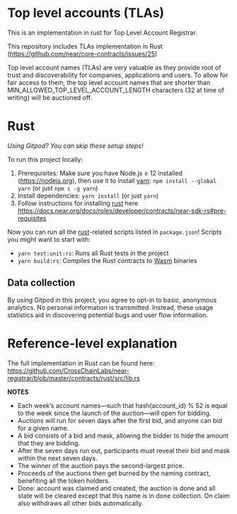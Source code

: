 Top level accounts (TLAs)
==============================

This is an implementation in rust for Top Level Account Registrar.

This repository includes TLAs implementation in Rust (https://github.com/near/core-contracts/issues/25)

Top level account names (TLAs) are very valuable as they provide root of trust and discoverability for 
companies, applications and users. To allow for fair access to them, the top level account names that 
are shorter than MIN_ALLOWED_TOP_LEVEL_ACCOUNT_LENGTH characters (32 at time of writing) will be auctioned off.

# Rust

_Using Gitpod? You can skip these setup steps!_

To run this project locally:

1. Prerequisites: Make sure you have Node.js ≥ 12 installed (https://nodejs.org), then use it to install [yarn]: `npm install --global yarn` (or just `npm i -g yarn`)
2. Install dependencies: `yarn install` (or just `yarn`)
3. Follow instructions for installing [rust] here https://docs.near.org/docs/roles/developer/contracts/near-sdk-rs#pre-requisites

Now you can run all the [rust]-related scripts listed in `package.json`! Scripts you might want to start with:

- `yarn test:unit:rs`: Runs all Rust tests in the project
- `yarn build:rs`: Compiles the Rust contracts to [Wasm] binaries

## Data collection

By using Gitpod in this project, you agree to opt-in to basic, anonymous analytics. No personal information is transmitted. Instead, these usage statistics aid in discovering potential bugs and user flow information.

  [rust]: https://www.rust-lang.org/
  [yarn]: https://yarnpkg.com/
  [Wasm]: https://webassembly.org/

# Reference-level explanation

The full implementation in Rust can be found here: https://github.com/CrossChainLabs/near-registrar/blob/master/contracts/rust/src/lib.rs

**NOTES**
  - Each week’s account names—such that hash(account_id) % 52 is equal to the week since the launch of the 
    auction—will open for bidding. 
  - Auctions will run for seven days after the first bid, and anyone can bid for a given name. 
  - A bid consists of a bid and mask, allowing the bidder to hide the amount that they are bidding. 
  - After the seven days run out, participants must reveal their bid and mask within the next seven days.
  - The winner of the auction pays the second-largest price.
  - Proceeds of the auctions then get burned by the naming contract, benefiting all the token holders.
  - Done: account was claimed and created, the auction is done and all state will be cleared except that 
    this name is in done collection. On claim also withdraws all other bids automatically.


